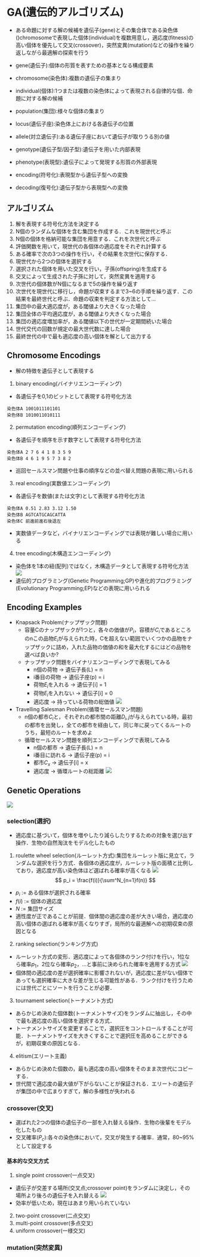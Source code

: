 # GA(遺伝的アルゴリズム)

- ある命題に対する解の候補を遺伝子(gene)とその集合体である染色体()chromosomeで表現した個体(individual)を複数用意し，適応度(fitness)の高い個体を優先して交叉(crossover)，突然変異(mutation)などの操作を繰り返しながら最適解の探索を行う

- gene(遺伝子):個体の形質を表すための基本となる構成要素
- chromosome(染色体):複数の遺伝子の集まり
- individual(個体):1つまたは複数の染色体によって表現される自律的な個．命題に対する解の候補
- population(集団):様々な個体の集まり
- locus(遺伝子座):染色体上における各遺伝子の位置
- allele(対立遺伝子):ある遺伝子座において遺伝子が取りうる別の値
- genotype(遺伝子型/因子型):遺伝子を用いた内部表現
- phenotype(表現型):遺伝子によって発現する形質の外部表現
- encoding(符号化):表現型から遺伝子型への変換
- decoding(復号化):遺伝子型から表現型への変換

## アルゴリズム
1. 解を表現する符号化方法を決定する
2. N個のランダムな個体を含む集団を作成する．これを現世代と呼ぶ
3. N個の個体を格納可能な集団を用意する．これを次世代と呼ぶ
4. 評価関数を用いて，現世代の各個体の適応度をそれぞれ計算する
5. ある確率で次の3つの操作を行い，その結果を次世代に保存する．
  1. 現世代から2つの個体を選択する
  2. 選択された個体を用いた交叉を行い，子孫(offspring)を生成する
  3. 交叉によって生成された子孫に対して，突然変異を適用する
6. 次世代の個体数がN個になるまで5の操作を繰り返す
7. 次世代を現世代に移行し，命題が収束するまで3~6の手順を繰り返す．この結果を最終世代と呼ぶ．命題の収束を判定する方法として…
  1. 集団中の最大適応度が，ある閾値より大きくなった場合
  2. 集団全体の平均適応度が，ある閾値より大きくなった場合
  3. 集団の適応度増加率が，ある閾値以下の世代が一定期間続いた場合
  4. 世代交代の回数が規定の最大世代数に達した場合
8. 最終世代の中で最も適応度の高い個体を解として出力する

## Chromosome Encodings
- 解の特徴を遺伝子として表現する
1. binary encoding(バイナリエンコーディング)
  - 各遺伝子を0,1のビットとして表現する符号化方法
  ```
  染色体A 1001011101101
  染色体B 1010011010111
  ```
2. permutation encoding(順列エンコーディング)
- 各遺伝子を順序を示す数字として表現する符号化方法
```
染色体A 2 7 6 4 1 8 3 5 9
染色体B 4 6 1 9 5 7 3 8 2
```
- 巡回セールスマン問題や仕事の順序などの並べ替え問題の表現に用いられる
3. real encoding(実数値エンコーディング)
- 各遺伝子を数値(または文字)として表現する符号化方法
```
染色体A 0.51 2.83 3.12 1.50
染色体B AGTCATGCAGCATTA
染色体C 前進前進右後退左
```
- 実数値データなど，バイナリエンコーディングでは表現が難しい場合に用いる
4. tree encoding(木構造エンコーディング)
- 染色体を1本の紐(配列)ではなく，木構造データとして表現する符号化方法
![](./fig/fig1.png)
- 遺伝的プログラミング(Genetic Programming;GP)や進化的プログラミング(Evolutionary Programming;EP)などの表現に用いられる

## Encoding Examples
- Knapsack Problem(ナップザック問題)
  - 容量Cのナップザックが1つと，各々の価値が$P_i$，容積が$C_i$であるところのnこの品物$E_i$が与えられた時，Cを超えない範囲でいくつかの品物をナップザックに詰め，入れた品物の価値の和を最大化するにはどの品物を選べば良いか?
  - ナップザック問題をバイナリエンコーディングで表現してみる
    - n個の荷物 -> 遺伝子長(L) = n
    - i番目の荷物 -> 遺伝子座(p) = i
    - 荷物$E_i$を入れる -> 遺伝子[i] = 1
    - 荷物$E_i$を入れない -> 遺伝子[i] = 0
    - 適応度 -> 持っている荷物の総価値
  ![](./fig/fig2.png)
- Travelling Salesman Problem(循環セールスマン問題)
  - n個の都市$C_i$と，それぞれの都市間の距離$D_i,j$が与えられている時，最初の都市を出発し，全ての都市を経由して，同じ年に戻ってくるルートのうち，最短のルートを求めよ
  - 循環セールスマン問題を順列エンコーディングで表現してみる
    - n個の都市 -> 遺伝子長(L) = n
    - i番目に訪れる -> 遺伝子座(p) = i
    - 都市$C_x$ -> 遺伝子[i] = x
    - 適応度 -> 循環ルートの総距離
  ![](./fig/fig3.png)

## Genetic Operations
![](./fig/fig4.png)
### selection(選択)
- 適応度に基づいて，個体を増やしたり減らしたりするための対象を選び出す操作．生物の自然淘汰をモデル化したもの
1. roulette wheel selection(ルーレット方式):集団をルーレット版に見立て，ランダムな選択を行う方式．各個体の適応度が，ルーレット版の面積と比例しており，適応度が高い染色体ほど選ばれる確率が高くなる
![](./fig/fig5.png)
$$ p_i = \frac{f(i)}{\sum^N_{n=1}f(n)} $$
- $p_i$ := ある個体が選択される確率
- $f(i)$ := 個体の適応度
- $N$ := 集団サイズ
- 適性度が正であることが前提．個体間の適応度の差が大きい場合，適応度の高い個体の選ばれる確率が高くなりすぎ，局所的な最適解への初期収束の原因となる
2. ranking selection(ランキング方式)
- ルーレット方式の変形．適応度によって各個体のランク付けを行い，1位なら確率$p_1$，2位なら確率$p_2$，…と事前に決められた確率を適用する方式
![](./fig/fig6.png)
- 個体間の適応度の差が選択確率に影響されないが，適応度に差がない個体であっても選択確率に大きな差が生じる可能性がある．ランク付けを行うためには世代ごとにソートを行うことが必要．
3. tournament selection(トーナメント方式)
- あらかじめ決めた個体数(トーナメントサイズ)をランダムに抽出し，その中で最も適応度の高い個体を選択する方式．
- トーナメントサイズを変更することで，選択圧をコントロールすることが可能．トーナメントサイズを大きくすることで選択圧を高めることができるが，初期収束の原因となる．
4. elitism(エリート主義)
- あらかじめ決めた個数の，最も適応度の高い個体をそのまま次世代にコピーする．
- 世代間で適応度の最大値が下がらないことが保証される．エリートの遺伝子が集団の中で広まりすぎて，解の多様性が失われる

### crossover(交叉)
- 選ばれた2つの個体の遺伝子の一部を入れ替える操作．生物の後輩をモデル化したもの
- 交叉確率($P_c$):各々の染色体において，交叉が発生する確率．通常，80~95%として設定する
#### 基本的な交叉方式
1. single point crossover(一点交叉)
  - 遺伝子が交差する場所(交叉点;crossover point)をランダムに決定し，その場所より後ろの遺伝子を入れ替える
  ![](./fig/fig7.png)
  - 効率が低いため，現在はあまり用いられていない
2. two-point crossover(二点交叉)
3. multi-point crossover(多点交叉)
4. uniform crossover(一様交叉)

### mutation(突然変異)
